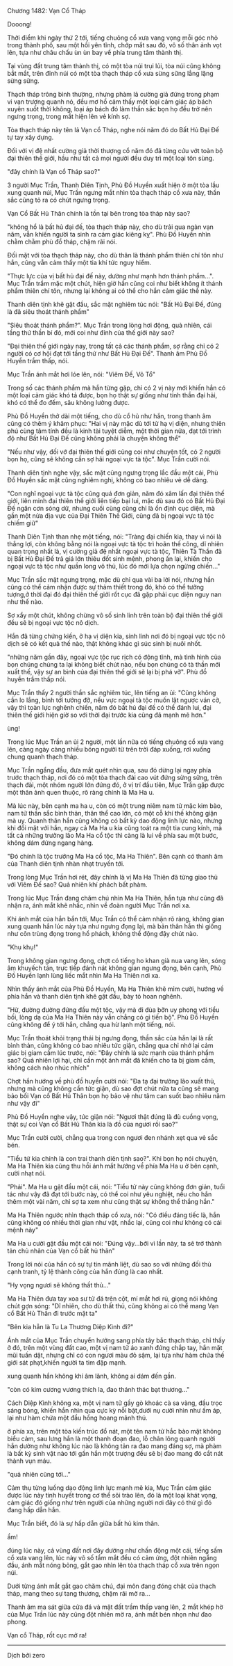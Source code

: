 




Chương 1482: Vạn Cổ Tháp


Dooong!

Thời điểm khi ngày thứ 2 tới, tiếng chuông cổ xưa vang vọng mỗi góc nhỏ trong thành phố, sau một hồi yên tĩnh, chớp mắt sau đó, vô số thân ảnh vọt lên, tựa như châu chấu ùn ùn bay về phía trung tâm thành thị.

Tại vùng đất trung tâm thành thị, có một tòa núi trụi lủi, tòa núi cũng không bắt mắt, trên đỉnh núi có một tòa thạch tháp cổ xưa sừng sững lẳng lặng sừng sững.

Thạch tháp trông bình thường, nhưng phàm lả cường giả đứng trong phạm vi vạn trượng quanh nó, đều mơ hồ cảm thấy một loại cảm giác áp bách xuyên suốt thời không, loại áp bách đó làm thần sắc bọn họ đều trở nên ngưng trọng, trong mắt hiện lẽn vẻ kính sợ.

Tòa thạch tháp này tên lả Vạn cổ Tháp, nghe nói năm đó do Bất Hủ Đại Đế tự tay xây dựng.

Đối với vị đệ nhất cường giả thời thượng cổ năm đó đã từng cứu vớt toàn bộ đại thiên thế giới, hầu như tất cả mọi người đều duy trì một loại tôn sùng.

"đây chính là Vạn cổ Tháp sao?"

3 người Mục Trần, Thanh Diên Tịnh, Phù Đồ Huyền xuất hiện ờ một tòa lầu xung quanh núi, Mục Trần ngưng mắt nhìn tòa thạch tháp cồ xưa này, thần sắc cũng tỏ ra có chút ngưng trọng.

Vạn Cổ Bất Hủ Thân chính là tồn tại bên trong tòa tháp này sao?

"không hổ là bất hủ đại đế, tòa thạch tháp này, cho dù trải qua ngàn vạn năm, vẫn khiến người ta sinh ra cảm giác kiêng kỵ". Phù Đồ Huyền nhìn chằm chằm phù đồ tháp, chậm rãi nói.

Đối mặt với tòa thạch tháp này, cho dù thân là thánh phẩm thiên chí tôn như hắn, cũng vẫn cảm thấy một tia khí tức nguy hiểm.

"Thực lực của vị bất hủ đại đế này, dường như mạnh hơn thánh phẩm...". Mục Trần trầm mặc một chút, hiện giờ hắn cũng coi như biết không ít thánh phẩm thiên chí tôn, nhưng lại không ai có thể cho hắn cảm giác thế này.

Thanh diên tịnh khẽ gật đầu, sắc mặt nghiêm túc nói: "Bất Hủ Đại Đế, đúng là đã siêu thoát thánh phẩm"

"Siêu thoát thánh phẩm?". Mục Trần trong lòng hơi động, quà nhiên, cái tầng thứ thần bí đó, mới coi như đỉnh của thế giới này sao?

"Đại thiên thế giới ngày nay, trong tất cả các thánh phẩm, sợ rằng chỉ có 2 người có cơ hội đạt tới tầng thứ như Bất Hủ Đại Đế". Thanh âm Phù Đồ Huyền trầm thấp, nói.

Mục Trần ánh mắt hơi lóe lên, nói: "Viêm Đế, Võ Tổ"

Trong số các thánh phẩm mà hắn từng gặp, chỉ có 2 vị này mới khiến hắn có một loại cảm giác khó tả được, bọn họ thật sự giống như tinh thần đại hải, khó có thể đo đếm, sâu không lường được.

Phù Đồ Huyền thở dài một tiếng, cho dù cổ hủ như hắn, trong thanh âm cũng có thêm ý khâm phục: "Hai vị này mặc dù tới từ hạ vị diện, nhưng thiên phú cùng tâm tính đều là kinh tài tuyệt diễm, một thời gian nữa, đạt tới trình độ như Bất Hủ Đại Đế cũng không phải là chuyện không thể"

"Nếu như vậy, đối vớ đại thiên thế giới cũng coi như chuyện tốt, có 2 người bọn họ, cũng sẽ không cần sợ hãi ngoại vực tà tộc". Mục Trần cười nói.

Thanh diên tịnh nghe vậy, sắc mặt cũng ngưng trọng lắc đầu một cái, Phù Đồ Huyền sắc mặt cũng nghiêm nghị, không có bao nhiêu vẻ dễ dàng.

"Con nghĩ ngoại vực tà tộc cũng quá đơn giản, năm đó xâm lấn đại thiên thế giới, liên minh đại thiên thế giới liên tiếp bại lui, mặc dù sau đó có Bất Hủ Đại Đế ngăn cơn sóng dữ, nhưng cuối cùng cũng chỉ là ổn định cục diện, mà gần một nửa địa vực của Đại Thiên Thế Giới, cũng đã bị ngoại vực tà tộc chiếm giữ"

Thanh Diên Tịnh than nhẹ một tiếng, nói: "Tràng đại chiến kia, thay vì nói là thắng lợi, còn không bằng nói là ngoại vực tà tộc trì hoãn thế công, dĩ nhiên quan trọng nhất là, vị cường giả đệ nhất ngoại vực tà tộc, Thiên Tà Thần đã bị Bất Hủ Đại Đế trả giá lớn thiêu đốt sinh mệnh, phong ấn lại, khiến cho ngoại vực tà tộc như quần long vô thủ, lúc đó mới lựa chọn ngừng chiến..."

Mục Trần sắc mặt ngưng trọng, mặc dù chỉ qua vài ba lời nói, nhưng hắn cũng có thể cảm nhận được sự thảm thiết trong đó, khó có thể tưởng tượng,ở thời đại đó đại thiên thế giới rốt cục đã gặp phải cục diện nguy nan như thế nào.

Sơ xẩy một chút, không chừng vô số sinh linh trên toàn bộ đại thiên thế giới đều sẽ bị ngoại vực tộc nô dịch.

Hắn đã từng chứng kiến, ở hạ vị diện kia, sinh linh nơi đó bị ngoại vực tộc nô dịch sẽ có kết quả thế nào, thật không khác gì súc sinh bị nuôi nhốt.

"những năm gần đây, ngoại vực tộc rục rịch có động tĩnh, mà tình hình của bọn chúng chúng ta lại không biết chút nào, nếu bọn chúng có tà thần mới xuất thế, vậy sự an bình của đại thiên thế giới sẽ lại bị phá vỡ". Phù đồ huyền trầm thấp nói.

Mục Trần thấy 2 người thần sắc nghiêm túc, lên tiếng an ủi: "Cũng không cần lo lắng, binh tới tướng đỡ, nếu vực ngoại tà tộc muốn lật ngược ván cờ, vậy thì toàn lực nghênh chiến, năm đó bất hủ đại đế có thể đánh lui, đại thiên thế giới hiện giờ so với thời đại trước kia cũng đã mạnh mẽ hơn."

ùng!

Trong lúc Mục Trần an ủi 2 người, một lần nữa có tiếng chuông cổ xưa vang lên, càng ngày càng nhiều bóng người từ trên trời đáp xuống, rơi xuống chung quanh thạch tháp.

Mục Trần ngẩng đầu, đưa mắt quét nhìn qua, sau đó dừng lại ngay phía trước thạch tháp, nơi đó có một tòa thạch đài cao vút đứng sừng sững, trên thạch đài, một nhóm người lớn đứng đó, ở vị trí đầu tiên, Mục Trần gặp được một thân ảnh quen thuộc, rõ ràng chính là Ma Ha u.

Mà lúc này, bên cạnh ma ha u, còn có một trung niêm nam tử mặc kim bào, nam tử thần sắc bình thản, thân thể cao lớn, có một cỗ khí thế không giận mà uy. Quanh thân hắn cũng không có bất kỳ dao động linh lực nào, nhưng khi đối mặt với hắn, ngay cả Ma Ha u kia cũng toát ra một tia cung kính, mà tất cả những trưởng lão Ma Ha cổ tộc thì càng là lui về phía sau một bước, không dám đứng ngang hàng.

"Đó chính là tộc trưởng Ma Ha cổ tộc, Ma Ha Thiên". Bên cạnh có thanh âm của Thanh diên tịnh nhàn nhạt truyền tới.

Trong lòng Mục Trần hơi rét, đây chính là vị Ma Ha Thiên đã từng giao thủ với Viêm Đế sao? Quả nhiên khí phách bất phàm.

Trong lúc Mục Trần đang chăm chú nhìn Ma Ha Thiên, hắn tựa như cũng đã nhận ra, ánh mắt khẽ nhấc, nhìn về đoàn người Mục Trần nơi xa.

Khi ánh mắt của hắn bắn tới, Mục Trần có thể cảm nhận rõ ràng, không gian xung quanh hắn lúc này tựa như ngưng đọng lại, mà bản thân hắn thì giống như côn trùng đọng trong hổ phách, không thể động đậy chút nào.

"Khụ khụ!"

Trong không gian ngưng đọng, chợt có tiếng ho khan già nua vang lên, sóng âm khuyếch tán, trực tiếp đánh nát không gian ngưng đọng, bên cạnh, Phù Đồ Huyền lạnh lùng liếc mắt nhìn Ma Ha Thiên nơi xa.

Nhìn thấy ánh mắt của Phù Đồ Huyền, Ma Ha Thiên khẽ mỉm cười, hướng về phía hắn và thanh diên tịnh khẽ gật đầu, bày tỏ hoan nghênh.

"Hừ, đường đường đứng đầu một tộc, vậy mà đi đùa bỡn uy phong với tiểu bối, lòng dạ của Ma Ha Thiên này vẫn chẳng có gì tiến bộ". Phù Đồ Huyền cũng không để ý tới hắn, chẳng qua hừ lạnh một tiếng, nói.

Mục Trần thoát khỏi trạng thái bị ngưng đọng, thần sắc của hắn lại là rất bình thản, cũng không có bao nhiêu tức giận, chẳng qua chỉ nhớ lại cảm giác bị giam cầm lúc trước, nói: "Đây chính là sức mạnh của thánh phẩm sao? Quả nhiên lợi hại, chỉ cần một ánh mắt đã khiến cho ta bị giam cầm, không cách nào nhúc nhích"

Chợt hắn hướng về phù đồ huyền cười nói: "Đa tạ đại trường lão xuất thủ, nhưng mà cũng không cần tức giận, dù sao đợt chút nữa ta cũng sẽ mang bảo bối Vạn cổ Bất Hủ Thân bọn họ bảo vệ như tâm can suốt bao nhiêu năm như vậy đi"

Phù Đồ Huyền nghe vậy, tức giận nói: "Ngươi thật đúng là đù cuồng vọng, thật sự coi Vạn cổ Bất Hủ Thân kia là đồ của ngươi rồi sao?"

Mục Trần cười cười, chẳng qua trong con ngươi đen nhánh xẹt qua vẻ sắc bén.

"Tiểu tử kia chính là con trai thanh diên tịnh sao?". Khi bọn họ nói chuyện, Ma Ha Thiên kia cũng thu hồi ánh mắt hướng về phía Ma Ha u ở bên cạnh, cười nhạt nói.

"Phải". Ma Ha u gật đầu một cái, nói: "Tiểu tử này cũng không đơn giản, tuổi tác như vậy đã đạt tới bước này, có thể coi như yêu nghiệt, nếu cho hắn thêm một vài năm, chỉ sợ ta xem như cũng thật sự không thể thắng hắn."

Ma Ha Thiên ngước nhìn thạch tháp cổ xưa, nói: "Có điều đáng tiếc là, hắn cũng không có nhiều thời gian như vật, nhắc lại, cũng coi như không có cái mệnh này"

Ma Ha u cười gật đầu một cái nói: "Đúng vậy...bởi vì lần này, ta sẽ trở thành tản chủ nhân của Vạn cổ bất hủ thân"

Trong lời nói của hắn có sự tự tin mãnh liệt, dù sao so với những đối thủ cạnh tranh, tỷ lệ thành công của hắn đúng là cao nhất.

"Hy vọng ngươi sẽ không thất thủ..."

Ma Ha Thiên đưa tay xoa sư tử đá trên cột, mí mắt hơi rủ, giọng nói không chút gợn sóng: "Dĩ nhiên, cho dù thất thủ, cũng không ai có thể mang Vạn cổ Bất Hủ Thân đi trước mặt ta"

"Bên kia hẳn là Tu La Thương Diệp Kình đi?"

Ánh mắt của Mục Trần chuyển hướng sang phía tây bắc thạch tháp, chỉ thấy ở đó, trên một vùng đất cao, một vị nam tử áo xanh đứng chắp tay, hắn mặt mũi tuấn dật, nhưng chỉ có con ngươi màu đỏ sậm, lại tựa như hàm chứa thế giới sát phạt,khiến người ta tim đập mạnh.

xung quanh hắn không khí âm lãnh, không ai dám đến gần.

"còn có kim cương vương thích la, đao thánh thác bạt thương..."

Cách Diệp Kình không xa, một vị nam tử gầy gò khoác cà sa vàng, đầu trọc sáng bóng, khiến hắn nhìn qua cực kỳ nỗi bật,dưới nụ cười nhìn như ấm áp, lại như hàm chứa một đầu hồng hoang mãnh thú.

ở phía xa, trên một tòa kiến trúc đổ nát, một tên nam tử hắc bào mặt không biểu cảm, sau lưng hắn là một thanh đoạn đao, lỗ chân lông quanh người hắn dường như không lúc nào là không tản ra đao mang đáng sợ, mà phàm là bất kỳ sinh vật nào tới gần hắn một trượng đều sẽ bị đao mang đó cắt nát thành vụn máu.

"quả nhiên cũng tới..."

Cảm thụ từng luồng dao động linh lực mạnh mẽ kia, Mục Trần cảm giác được lúc này tinh huyết trong cơ thể sôi trào lên, đó là một loại khát vọng, cảm giác đó giống như trên người của những người nơi đây có thứ gì đó đang hấp dẫn hắn.

Mục Trần biết, đó là sự hấp dẫn giữa bất hủ kim thân.

ầm!

đúng lúc này, cả vùng đất nơi đây dường như chấn động một cái, tiếng sấm cổ xưa vang lên, lúc này vô số tầm mắt đều có cảm ứng, đột nhiên ngẩng đầu, ánh mắt nóng bỏng, gắt gao nhìn lên tòa thạch tháp cổ xưa trên ngọn núi.

Dưới từng ánh mắt gắt gao chăm chú, đại môn đang đóng chặt của thạch tháp, mang theo sự tang thương, chậm rãi mở ra...

Thanh âm ma sát giữa cửa đá và mặt đất trầm thấp vang lên, 2 mắt khép hờ của Mục Trần lúc này cũng đột nhiên mờ ra, ánh mắt bén nhọn như đao phong.

Vạn cổ Tháp, rốt cục mở ra!

***

Dịch bởi zero




